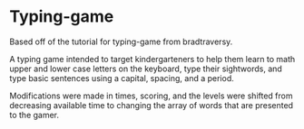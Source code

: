 # Typing-game

Based off of the tutorial for typing-game from bradtraversy.

A typing game intended to target kindergarteners to help them learn to math upper and lower case letters on the keyboard, type their sightwords, and type basic sentences using a capital, spacing, and a period.

Modifications were made in times, scoring, and the levels were shifted from decreasing available time to changing the array of words that are presented to the gamer.
